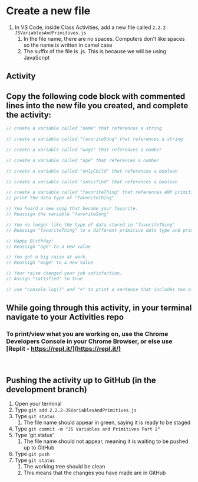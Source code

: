 # Create a new file

1. In VS Code, inside Class Activities, add a new file called `2.2.2-JSVariablesAndPrimitives.js`
   1. In the file name, there are no spaces. Computers don't like spaces so the name is written in camel case
   2. The suffix of the file is .js. This is because we will be using JavaScript

## Activity

## Copy the following code block with commented lines into the new file you created, and complete the activity:

```javascript
// create a variable called "name" that references a string

// create a variable called "favoriteSong" that references a string

// create a variable called "wage" that references a number

// create a variable called "age" that references a number

// create a variable called "onlyChild" that references a boolean

// create a variable called "satisfied" that references a boolean

// create a variable called "favoriteThing" that references ANY primitive value
// print the data type of "favoriteThing"

// You heard a new song that became your favorite.
// Reassign the variable "favoriteSong"

// You no longer like the type of data stored in "favoriteThing"
// Reassign "favoriteThing" to a different primitive data type and print its type

// Happy Birthday!
// Reassign "age" to a new value

// You got a big raise at work.
// Reassign "wage" to a new value

// Your raise changed your job satisfaction.
// Assign "satisfied" to true

// use "console.log()" and "+" to print a sentence that includes two of the above variables
```

## While going through this activity, in your terminal navigate to your Activities repo

### To print/view what you are working on, use the Chrome Developers Console in your Chrome Browser, or else use [Replit - https://repl.it/](https://repl.it/)

<br>

## Pushing the activity up to GitHub (in the development branch)

1. Open your terminal
2. Type `git add 2.2.2-JSVariablesAndPrimitives.js`
3. Type `git status`
   1. The file name should appear in green, saying it is ready to be staged
4. Type `git commit -m "JS Variables and Primitives Part 2"`
5. Type 'git status'
   1. The file name should not appear, meaning it is waiting to be pushed up to GitHub
6. Type `git push`
7. Type `git status`
   1. The working tree should be clean
   2. This means that the changes you have made are in GitHub

